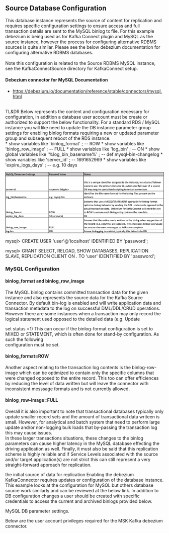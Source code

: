 ## Source Database Configuration
This database instance represents the source of content for replication and requires specific configuration settings to ensure access and full transaction details are sent to the MySQL binlog tx file.  For this example debezium is being used as for Kafka Connect plugin and MySQL as the source instance, however the process for configuring alternative RDBMS sources is quite similar.   Please see the below debezium documentation for configuring alternative RDBMS databases.
<br>
<br>
Note this configuration is related to the Source RDBMS MySQL instance, see the KafkaConnectSource directory for KafkaConnect setup. 
#### Debezium connector for MySQL Documentation
-   https://debezium.io/documentation/reference/stable/connectors/mysql.html
 <br>
TL&DR 
Below represents the content and configuration necessary for configuration,
in addition a database user account must  be create or authorized to support the below functionality.   For a standard RDS / MySQL instance you will like need to update the  DB instance parameter group settings for enabling binlog formats requiring a new or updated parameter group and subsequent  reboot of the RDS instance.
  <br>
* show variables like 'binlog_format'   ; -- ROW
* show variables like 'binlog_row_image'  ; -- FULL
* show variables like 'log_bin'  ; -- ON
* show global variables like '%log_bin_basename%'  ; -- def mysql-bin-changelog
* show variables like 'server_id'  ; --    1691652969
* show variables like 'expire_logs_days'  ; -- e.g. 10 days


![img.png](img.png)

mysql> CREATE USER 'user'@'localhost' IDENTIFIED BY 'password';

mysql> GRANT SELECT, RELOAD, SHOW DATABASES, REPLICATION SLAVE, REPLICATION CLIENT ON *.* TO 'user' IDENTIFIED BY 'password';

### MySQL Configuration
#### binlog_format and binlog_row_image
The MySQL binlog contains committed transaction data
for the given instance and also represents the source data 
for the Kafka Source Connector. By default bin-log is
enabled and will write application data and 
transaction metadata to the log on successful DML/DDL/CRUD
operations. However there are some instances when a transaction
may only record the logical statement used opposed to
the detailed data (e.g. Update <table name> set status =1)
This can occur if the binlog-format configuration is
set to MIXED or STATEMENT, which is often done for 
stand-by configuration.  As such the following     
configuration must be set.
                                                   
#### binlog_format=ROW

Another aspect relating to the transaction log contents is the 
binlog-row-image which can be optimized to contain only the 
specific columns that were changed opposed to the
entire record.  This too can offer efficiences by reducing 
the level of data written but will leave the connector 
with inconsistent messsage formats and is not currently allowed.

#### binlog_row-image=FULL

Overall it is also important to note that transactional
databases typically only update smaller
record sets and the amount of transactional
 data writeen is small. However, for analytical and batch 
system that need to perform large update and/or
non-logging bulk loads that by-passing the transaction
log this may cause issues.  
In these  larger transactions situations, these 
changes to the binlog
 parameters can cause higher latency in the MySQL
database effecting the driving application as well.
Finally, it must also be said that this replication 
scheme is highly reliable and 
if Service Levels associated with the
source and/or target application(s) are not strict
this can still represent a very straight-forward approach
for replication.

the initial source of data for replication 
Enabling the debezium KafkaConnector requires 
updates or configuration of the database instance.
This example looks at the configuration for MySQL 
but others database source work similarly and can
be reviewed at the below link.  In addition to DB 
configuration changes a user should be created 
with specific credentials to access the current and archived binlogs
provided below.

MySQL DB parameter settings.





Below are the user account privileges required for the MSK Kafka debezium connector.


